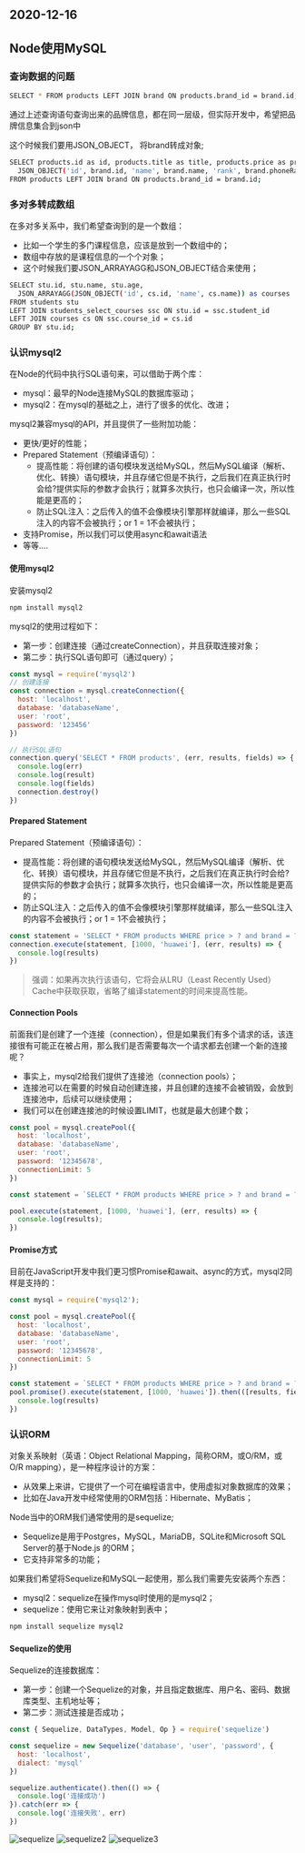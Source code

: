 ## 2020-12-16

## Node使用MySQL

### 查询数据的问题

```bash
SELECT * FROM products LEFT JOIN brand ON products.brand_id = brand.id;
```

通过上述查询语句查询出来的品牌信息，都在同一层级，但实际开发中，希望把品牌信息集合到json中

这个时候我们要用JSON_OBJECT， 将brand转成对象;

```bash
SELECT products.id as id, products.title as title, products.price as price, products.score as score,
  JSON_OBJECT('id', brand.id, 'name', brand.name, 'rank', brand.phoneRank, 'website', brand.website) as brand
FROM products LEFT JOIN brand ON products.brand_id = brand.id;
```

### 多对多转成数组

在多对多关系中，我们希望查询到的是一个数组：
- 比如一个学生的多门课程信息，应该是放到一个数组中的；
- 数组中存放的是课程信息的一个个对象；
- 这个时候我们要JSON_ARRAYAGG和JSON_OBJECT结合来使用；

```bash
SELECT stu.id, stu.name, stu.age,
  JSON_ARRAYAGG(JSON_OBJECT('id', cs.id, 'name', cs.name)) as courses
FROM students stu
LEFT JOIN students_select_courses ssc ON stu.id = ssc.student_id
LEFT JOIN courses cs ON ssc.course_id = cs.id
GROUP BY stu.id;
```

### 认识mysql2

在Node的代码中执行SQL语句来，可以借助于两个库：
- mysql：最早的Node连接MySQL的数据库驱动；
- mysql2：在mysql的基础之上，进行了很多的优化、改进；

mysql2兼容mysql的API，并且提供了一些附加功能：
- 更快/更好的性能；
- Prepared Statement（预编译语句）：
  - 提高性能：将创建的语句模块发送给MySQL，然后MySQL编译（解析、优化、转换）语句模块，并且存储它但是不执行，之后我们在真正执行时会给?提供实际的参数才会执行；就算多次执行，也只会编译一次，所以性能是更高的；
  - 防止SQL注入：之后传入的值不会像模块引擎那样就编译，那么一些SQL注入的内容不会被执行；or 1 = 1不会被执行；
- 支持Promise，所以我们可以使用async和await语法
- 等等....

#### 使用mysql2

安装mysql2
```bash
npm install mysql2
```

mysql2的使用过程如下：
- 第一步：创建连接（通过createConnection），并且获取连接对象；
- 第二步：执行SQL语句即可（通过query）；
```js
const mysql = require('mysql2')
// 创建连接
const connection = mysql.createConnection({
  host: 'localhost',
  database: 'databaseName',
  user: 'root',
  password: '123456'
})

// 执行SQL语句
connection.query('SELECT * FROM products', (err, results, fields) => {
  console.log(err)
  console.log(result)
  console.log(fields)
  connection.destroy()
})
```

#### Prepared Statement

Prepared Statement（预编译语句）：
- 提高性能：将创建的语句模块发送给MySQL，然后MySQL编译（解析、优化、转换）语句模块，并且存储它但是不执行，之后我们在真正执行时会给?提供实际的参数才会执行；就算多次执行，也只会编译一次，所以性能是更高的；
- 防止SQL注入：之后传入的值不会像模块引擎那样就编译，那么一些SQL注入的内容不会被执行；or 1 = 1不会被执行；
```js
const statement = 'SELECT * FROM products WHERE price > ? and brand = ?;';
connection.execute(statement, [1000, 'huawei'], (err, results) => {
  console.log(results)
})
```
>强调：如果再次执行该语句，它将会从LRU（Least Recently Used） Cache中获取获取，省略了编译statement的时间来提高性能。

#### Connection Pools

前面我们是创建了一个连接（connection），但是如果我们有多个请求的话，该连接很有可能正在被占用，那么我们是否需要每次一个请求都去创建一个新的连接呢？
- 事实上，mysql2给我们提供了连接池（connection pools）；
- 连接池可以在需要的时候自动创建连接，并且创建的连接不会被销毁，会放到连接池中，后续可以继续使用；
- 我们可以在创建连接池的时候设置LIMIT，也就是最大创建个数；

```js
const pool = mysql.createPool({
  host: 'localhost',
  database: 'databaseName',
  user: 'root',
  password: '12345678',
  connectionLimit: 5
})

const statement = `SELECT * FROM products WHERE price > ? and brand = ?;`;

pool.execute(statement, [1000, 'huawei'], (err, results) => {
  console.log(results);
})
```

#### Promise方式

目前在JavaScript开发中我们更习惯Promise和await、async的方式，mysql2同样是支持的：

```js
const mysql = require('mysql2');

const pool = mysql.createPool({
  host: 'localhost',
  database: 'databaseName',
  user: 'root',
  password: '12345678',
  connectionLimit: 5
})

const statement = `SELECT * FROM products WHERE price > ? and brand = ?;`;
pool.promise().execute(statement, [1000, 'huawei']).then(([results, fields]) => {
  console.log(results)
})
```

### 认识ORM

对象关系映射（英语：Object Relational Mapping，简称ORM，或O/RM，或O/R mapping），是一种程序设计的方案：
- 从效果上来讲，它提供了一个可在编程语言中，使用虚拟对象数据库的效果；
- 比如在Java开发中经常使用的ORM包括：Hibernate、MyBatis；

Node当中的ORM我们通常使用的是sequelize;
- Sequelize是用于Postgres，MySQL，MariaDB，SQLite和Microsoft SQL Server的基于Node.js 的ORM；
- 它支持非常多的功能；

如果我们希望将Sequelize和MySQL一起使用，那么我们需要先安装两个东西：
- mysql2：sequelize在操作mysql时使用的是mysql2；
- sequelize：使用它来让对象映射到表中；

```bash
npm install sequelize mysql2
```

#### Sequelize的使用

Sequelize的连接数据库：
- 第一步：创建一个Sequelize的对象，并且指定数据库、用户名、密码、数据库类型、主机地址等；
- 第二步：测试连接是否成功；

```js
const { Sequelize, DataTypes, Model, Op } = require('sequelize')

const sequelize = new Sequelize('database', 'user', 'password', {
  host: 'localhost',
  dialect: 'mysql'
})

sequelize.authenticate().then(() => {
  console.log('连接成功')
}).catch(err => {
  console.log('连接失败', err)
})
```

![sequelize]()
![sequelize2]()
![sequelize3]()